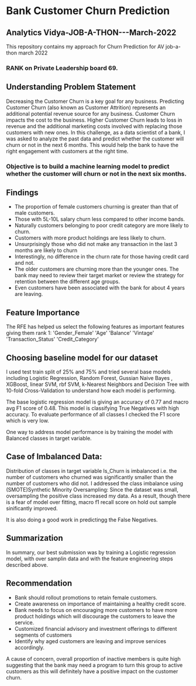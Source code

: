 # Bank Customer Churn Prediction

## Analytics Vidya-JOB-A-THON---March-2022
This repository contains my approach for Churn Prediction for AV job-a-thon march 2022
### RANK on Private Leadership board 69.

## Understanding Problem Statement
Decreasing the Customer Churn is a key goal for any business. Predicting Customer Churn (also known as Customer Attrition) represents an additional potential revenue source for any business. Customer Churn impacts the cost to the business. Higher Customer Churn leads to loss in revenue and the additional marketing costs involved with replacing those customers with new ones.
In this challenge, as a data scientist of a bank, I was asked to analyze the past data and predict whether the customer will churn or not in the next 6 months. This would help the bank to have the right engagement with customers at the right time.
### Objective is to build a machine learning model to predict whether the customer will churn or not in the next six months.

## Findings
* The proportion of female customers churning is greater than that of male customers. 
* Those with 5L-10L salary churn less compared to other income bands.
* Naturally customers belonging to poor credit category are more likely to churn.
* Customers with more product holdings are less likely to churn.
* Unsurprisingly those who did not make any transaction in the last 3 months are likely to churn
* Interestingly, no difference in the churn rate for those having credit card and not.
* The older customers are churning more than the younger ones. The bank may need to review their target market or review the strategy for retention between the different age groups.
* Even customers have been associated with the bank for about 4 years are leaving.

## Feature Importance
The RFE has helped us select the following features as important features giving them rank 1:
'Gender_Female' 'Age' 'Balance' 'Vintage' 'Transaction_Status' 'Credit_Category'

## Choosing baseline model for our dataset
I used test train split of 25% and 75% and tried several base models including Logistic Regression, Random Forest, Gussian Naive Bayes , XGBoost, linear SVM, rbf SVM, k-Nearest Neighbors and Decision Tree with 10-fold Cross-Validation to understand how each model is performing.

The base logistic regression model is giving an accuracy of 0.77 and macro avg F1 score of 0.48. This model is classifying True Negatives with high accuracy. To evaluate performance of all classes I checked the F1 score which is very low. 

One way to address model performance is by training the model with Balanced classes in target variable.

## Case of Imbalanced Data:
Distribution of classes in target variable Is_Churn is imbalanced i.e. the number of customers who churned was significantly smaller than the number of customers who did not.
I addressed the class imbalance using (SMOTE)Synthetic Minority Oversampling: Since the dataset was small, oversampling the positive class increased my data. As a result, though there is a fear of model over fitting, macro f1 recall score on hold out sample sinificantly improved.

It is also doing a good work in predictingg the False Negatives.
## Summarization
In summary, our best submission was by training a Logistic regression model, with over samplin data and with the feature engineering steps described above.

## Recommendation
* Bank should rollout promotions to retain female customers.
* Create awareness on importance of maintaining a healthy credit score.
* Bank needs to focus on encouraging more customers to have more product holdings which will discourage the customers to leave the service.
* Customized financial advisory and investment offerings to different segments of customers
* Identify why aged customers are leaving and improve services accordingly.

A cause of concern, overall proportion of inactive members is quite high suggesting that the bank may need a program to turn this group to active customers as this will definitely have a positive impact on the customer churn.

